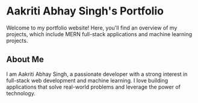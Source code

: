 # Aakriti Abhay Singh's Portfolio

Welcome to my portfolio website! Here, you'll find an overview of my projects, which include MERN full-stack applications and machine learning projects.

## About Me

I am Aakriti Abhay Singh, a passionate developer with a strong interest in full-stack web development and machine learning. I love building applications that solve real-world problems and leverage the power of technology.
